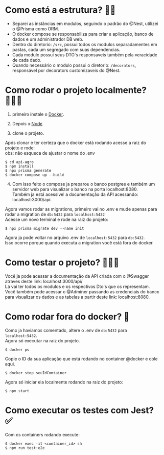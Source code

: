 # Como está a estrutura? 👷🏽
- Separei as instâncias em modulos, seguindo o padrão do @Nest, utilizei o @Prisma como ORM. <br>
- O docker compose se responsabiliza para criar a aplicação, banco de dados e um administrador DB web.<br>
- Dentro do diretorio: `/src`, possui todos os modulos separadamentes em pastas, cada um segregado com suas dependencias. <br>
- Cada modulo possui seus DTO's responsaveis também pela veracidade de cada dado. <br>
- Quando necessário o modulo possui o diretorio: `/decorators`, responsável por decorators customizaveis do @Nest. <br>

# Como rodar o projeto localmente? 👨🏽‍💻

1. primeiro instale o [Docker](https://www.docker.com/get-started/). </br>

2. Depois o [Node](https://nodejs.org/en/download/current) </br>

3. clone o projeto. </br>

Após clonar e ter certeza que o docker está rodando acesse a raiz do projeto e rode:<br>
obs: não esqueca de ajustar o nome do .env <br>
    
    $ cd api-agro
    $ npm install
    $ npx prisma generate
    $ docker compose up --build

4. Com isso feito o compose ja preparou o banco postgree e também um servidor web para visualizar o banco na porta localhost:8080.</br>
Também ja está acessivel a documentação da API acessando: localhost:3000/api.</br>

Agora vamos rodar as migrations, primeiro vai no .env e mude apenas para rodar a migration de `db:5432` para `localhost:5432` <br> 
Acesse um novo terminal e rode na raiz do projeto:</br>

    $ npx prisma migrate dev --name init 

Agora ja pode voltar no arquivo .env de `localhost:5432` para `db:5432`. <br>
Isso ocorre porque quando executa a migration você está fora do docker. <br> 

# Como testar o projeto? 🧙🏼‍♂️

Você ja pode acessar a documentação da API criada com o @Swagger atraves deste link: localhost:3000/api/ </br>
Lá vai ter todos os modulos e os respectivos Dto's que os representam.  <br>
Você também pode acessar o @Adminer passando as credenciais do banco para visualizar os dados e as tabelas a partir deste link: localhost:8080.  <br>


# Como rodar fora do docker? 🐳

Como ja haviamos comentado, altere o .env de `db:5432` para `localhost:5432`. <br>
Agora só executar na raiz do projeto. <br> 

    $ docker ps 

Copie o ID da sua aplicação que está rodando no container @docker e cole aqui.

    $ docker stop seuIdContainer

Agora só iniciar ela localmente rodando na raiz do projeto: 

    $ npm start


# Como executar os testes com Jest? ✅

Com os containers rodando execute:

    $ docker exec -it <container_id> sh
    $ npm run test:e2e

